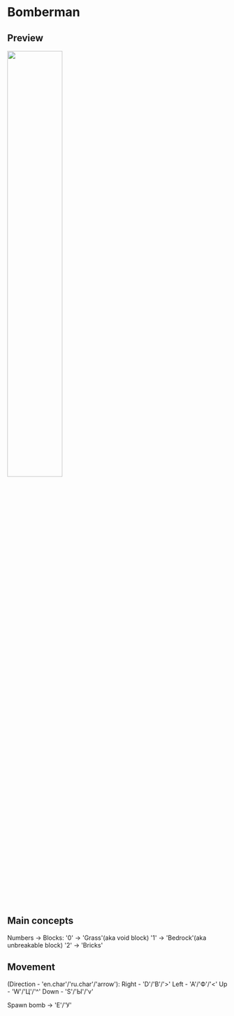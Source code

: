 # Bomberman

## Preview
<img src="./preview.gif" width="50%" />

## Main concepts

Numbers -> Blocks:
'0' -> 'Grass'(aka void block)
'1' -> 'Bedrock'(aka unbreakable block)
'2' -> 'Bricks'

## Movement
(Direction - 'en.char'/'ru.char'/'arrow'):
Right - 'D'/'В'/'>'
Left - 'A'/'Ф'/'<'
Up - 'W'/'Ц'/'^'
Down - 'S'/'Ы'/'v'

Spawn bomb -> 'E'/'У'
